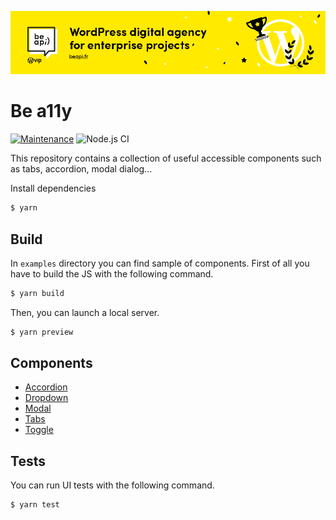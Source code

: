 [![Be API Github Banner](.github/banner-github.png)](https://beapi.fr)

# Be a11y
[![Maintenance](https://img.shields.io/badge/Maintained%3F-yes-green.svg)](https://GitHub.com/Naereen/StrapDown.js/graphs/commit-activity)
![Node.js CI](https://github.com/BeAPI/beapi-frontend-framework/workflows/Node.js%20CI/badge.svg?branch=master)

This repository contains a collection of useful accessible components such as tabs, accordion, modal dialog...


Install dependencies
```bash
$ yarn
```

## Build

In `examples` directory you can find sample of components. First of all you have to build the JS with the following command.
```bash
$ yarn build
```

Then, you can launch a local server.
```bash
$ yarn preview
```

## Components
*   [Accordion](examples/accessible-accordion/)
*   [Dropdown](examples/accessible-dropdown/)
*   [Modal](examples/accessible-modal/)
*   [Tabs](examples/accessible-tabs/)
*   [Toggle](examples/accessible-toggle/)

## Tests

You can run UI tests with the following command.
```bash
$ yarn test
```
